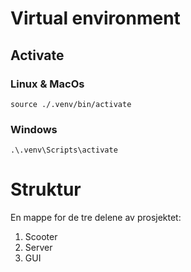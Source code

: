 
# Virtual environment

## Activate

### Linux & MacOs
```
source ./.venv/bin/activate
```
### Windows
```
.\.venv\Scripts\activate
```


# Struktur

En mappe for de tre delene av prosjektet:
1. Scooter
2. Server
3. GUI
